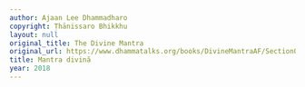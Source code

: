 ```yaml
---
author: Ajaan Lee Dhammadharo
copyright: Ṭhānissaro Bhikkhu
layout: null
original_title: The Divine Mantra
original_url: https://www.dhammatalks.org/books/DivineMantraAF/Section0000.html
title: Mantra divină
year: 2018
---
```


